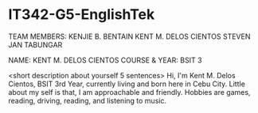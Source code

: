 # IT342-G5-EnglishTek

TEAM MEMBERS: 
KENJIE B. BENTAIN
KENT M. DELOS CIENTOS
STEVEN JAN TABUNGAR

NAME: KENT M. DELOS CIENTOS
COURSE & YEAR: BSIT 3 


<short description about yourself 5 sentences>
Hi, I'm Kent M. Delos Cientos, BSIT 3rd Year, currently living and born here in Cebu City. Little about my self is that, I am approachable and friendly. Hobbies are games, reading, driving, reading, and listening to music. 
